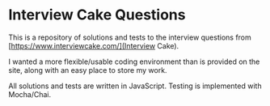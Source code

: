 # Interview Cake Questions
This is a repository of solutions and tests to the interview questions from [https://www.interviewcake.com/](Interview Cake).

I wanted a more flexible/usable coding environment than is provided on the site, along with an easy place to store my work.

All solutions and tests are written in JavaScript. Testing is implemented with Mocha/Chai.